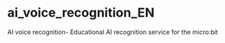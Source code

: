 # ai_voice_recognition_EN
AI voice recognition- Educational AI recognition service for the micro:bit
